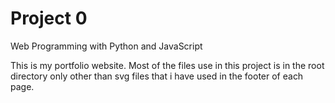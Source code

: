 # Project 0

Web Programming with Python and JavaScript

This is my portfolio website.
Most of the files use in this project is in the root directory only other than svg files that i have used in the footer of each page.

